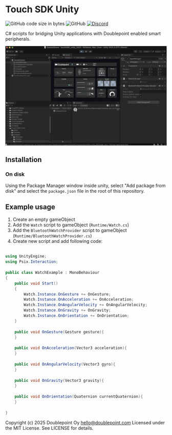 # Touch SDK Unity

![GitHub code size in bytes](https://img.shields.io/github/languages/code-size/doublepointlab/touch-sdk-unity)
![GitHub](https://img.shields.io/github/license/doublepointlab/touch-sdk-unity)
[![Discord](https://img.shields.io/discord/869474617729875998)](https://chat.doublepoint.com)

C# scripts for bridging Unity applications with Doublepoint enabled smart peripherals.

![Example Image](unity_sdk.gif)

## Installation

### On disk

Using the Package Manager window inside unity, select "Add package from disk" and select the `package.json` file in the root of this repository.

## Example usage

1. Create an empty gameObject
2. Add the `Watch` script to gameObject (`Runtime/Watch.cs`)
3. Add the `BluetoothWatchProvider` script to gameObject (`Runtime/BluetoothWatchProvider.cs`) 
4. Create new script and add following code:

```csharp

using UnityEngine;
using Psix.Interaction;

public class WatchExample : MonoBehaviour
{
    public void Start()
    {
        Watch.Instance.OnGesture += OnGesture;
        Watch.Instance.OnAcceleration += OnAcceleration;
        Watch.Instance.OnAngularVelocity += OnAngularVelocity;
        Watch.Instance.OnGravity += OnGravity;
        Watch.Instance.OnOrientation += OnOrientation;
    }

    public void OnGesture(Gesture gesture){
    }

    public void OnAcceleration(Vector3 acceleration){
    }

    public void OnAngularVelocity(Vector3 gyro){
    }

    public void OnGravity(Vector3 gravity){
    }

    public void OnOrientation(Quaternion currentQuaternion){
    }

}

```


Copyright (c) 2025 Doublepoint Oy <hello@doublepoint.com>
Licensed under the MIT License. See LICENSE for details.
